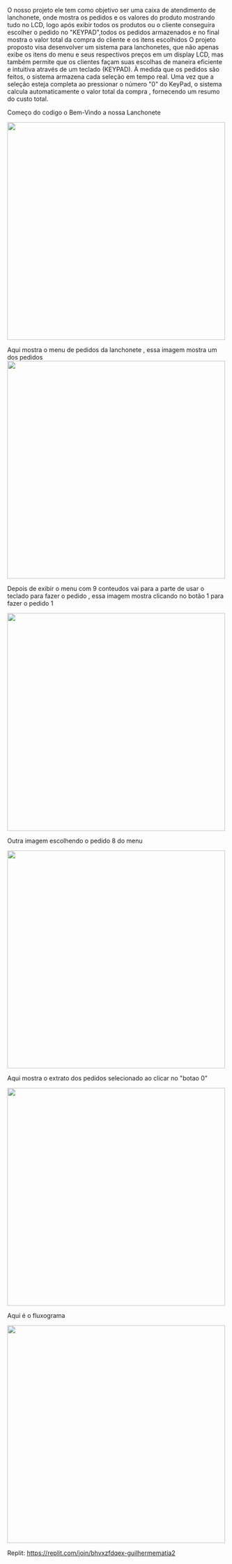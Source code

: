 O nosso projeto ele tem como objetivo ser uma caixa de atendimento de lanchonete, onde mostra os pedidos e os valores do produto mostrando tudo no LCD, logo após exibir todos os produtos ou o cliente conseguira escolher o pedido no "KEYPAD",todos os pedidos armazenados e no final mostra o valor total da compra do cliente e os itens escolhidos
O projeto proposto visa desenvolver um sistema para lanchonetes, que não apenas exibe os itens do menu e seus respectivos preços em um display LCD, mas também permite que os clientes façam suas escolhas de maneira eficiente e intuitiva através de um teclado (KEYPAD). À medida que os pedidos são feitos, o sistema armazena cada seleção em tempo real. Uma vez que a seleção esteja completa ao pressionar o número "0" do KeyPad, o sistema calcula automaticamente o valor total da compra , fornecendo um resumo do custo total.

Começo do codigo o Bem-Vindo a nossa Lanchonete

<image src = "1_AS.png" height="500">

Aqui mostra o menu de pedidos da lanchonete , essa imagem mostra um dos pedidos 
<image src = "2_AS.png" height="500">

Depois de exibir o menu com 9 conteudos vai para a parte de usar o teclado para fazer o pedido , essa imagem mostra clicando no botão 1 para fazer o pedido 1

<image src = "3_AS.png" height="500">

Outra imagem escolhendo o pedido 8 do menu 

<image src = "4_AS.png" height="500">

Aqui mostra o extrato dos pedidos selecionado ao clicar no "botao 0"

<image src = "5_AS.png" height="500">

Aqui é o fluxograma

<image src = "Fluxograma (1).png" height="500">

Replit: https://replit.com/join/bhvxzfdqex-guilhermematia2
